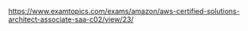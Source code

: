 https://www.examtopics.com/exams/amazon/aws-certified-solutions-architect-associate-saa-c02/view/23/